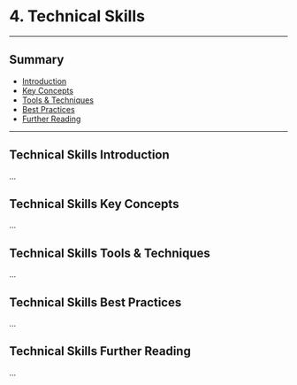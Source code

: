 # 4. Technical Skills
---
## Summary
- [Introduction](#technical-skills-introduction)
- [Key Concepts](#technical-skills-key-concepts)
- [Tools & Techniques](#technical-skills-tools-techniques)
- [Best Practices](#technical-skills-best-practices)
- [Further Reading](#technical-skills-further-reading)
---

## Technical Skills Introduction

...

## Technical Skills Key Concepts

...

## Technical Skills Tools & Techniques

...

## Technical Skills Best Practices

...

## Technical Skills Further Reading

...
